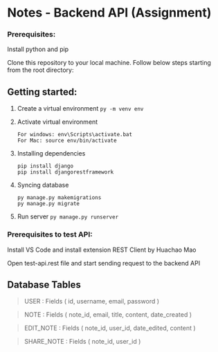 # Notes - Backend API (Assignment)

### Prerequisites:

Install python and pip

Clone this repository to your local machine. Follow below steps starting from the root directory:


## Getting started:

1. Create a virtual environment
   `py -m venv env`

2. Activate virtual environment

    ```
    For windows: env\Scripts\activate.bat
    For Mac: source env/bin/activate
    ```

3. Installing dependencies

    ```
    pip install django
    pip install djangorestframework
    ```

4. Syncing database

    ```
    py manage.py makemigrations
    py manage.py migrate
    ```

5. Run server
   `py manage.py runserver`


### Prerequisites to test API:

Install VS Code and install extension REST Client by Huachao Mao

Open test-api.rest file and start sending request to the backend API


## Database Tables

> USER : Fields ( id, username, email, password )

> NOTE : Fields ( note_id, email, title, content, date_created )

> EDIT_NOTE : Fields ( note_id, user_id, date_edited, content )

> SHARE_NOTE : Fields ( note_id, user_id )
